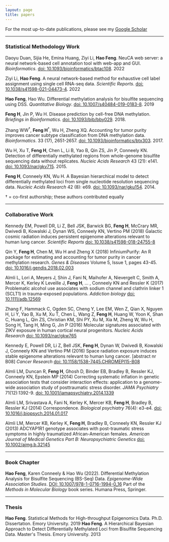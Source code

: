 ```yaml
---
layout: page
title: papers
---
```

For the most up-to-date publications, please see my [Google Scholar](https://scholar.google.com/citations?user=YGFvJjwAAAAJ&hl=en)<br/>

---
### Statistical Methodology Work

Daoyu Duan, Sijia He, Emina Huang, Ziyi Li, **Hao Feng**. NeuCA web server: a neural network-based cell annotation tool with web-app and GUI. *Bioinformatics*. [doi: 10.1093/bioinformatics/btac108](https://doi.org/10.1093/bioinformatics/btac108). 2022

Ziyi Li, **Hao Feng**. A neural network-based method for exhaustive cell label assignment using single cell RNA-seq data. *Scientific Reports*. [doi: 10.1038/s41598-021-04473-4](https://doi.org/10.1038/s41598-021-04473-4). 2022

**Hao Feng**, Hao Wu. Differential methylation analysis for bisulfite sequencing using DSS. *Quantitative Biology*. [doi: 10.1007/s40484-019-0183-8](https://doi.org/10.1007/s40484-019-0183-8). 2019

**Feng H**, Jin P, Wu H. Disease prediction by cell-free DNA methylation. *Briefings in Bioinformatics*. [doi: 10.1093/bib/bby029](https://doi.org/10.1093/bib/bby029). 2018.

Zhang WW<sup>&dagger;</sup>, **Feng H**<sup>&dagger;</sup>, Wu H, Zheng XQ. Accounting for tumor purity improves cancer subtype classification from DNA methylation data. *Bioinformatics*. 33 (17), 2651-2657. [doi: 10.1093/bioinformatics/btx303](https://doi.org/10.1093/bioinformatics/btx303). 2017.

Wu H, Xu T, **Feng H**, Chen L, Li B, Yao B, Qin ZS, Jin P, Conneely KN. Detection of differentially methylated regions from whole-genome bisulfite sequencing data without replicates. *Nucleic Acids Research* 43 (21): e141. [doi: 10.1093/nar/gkv715](https://doi.org/10.1093/nar/gkv715). 2015.

**Feng H**, Conneely KN, Wu H. A Bayesian hierarchical model to detect differentially methylated loci from single nucleotide resolution sequencing data. *Nucleic Acids Research* 42 (8): e69. [doi: 10.1093/nar/gku154](https://doi.org/10.1093/nar/gku154). 2014.


&dagger; = co-first authorship; these authors contributed equally    

---
### Collaborative Work

Kennedy EM, Powell DR, Li Z, Bell JSK, Barwick BG, **Feng H**, McCrary MR, Dwivedi B, Kowalski J, Dynan WS, Conneely KN, Vertino PM (2018) Galactic cosmic radiation induces persistent epigenome alterations relevant to human lung cancer. *Scientific Reports* [doi: 10.1038/s41598-018-24755-8](https://doi.org/10.1038/s41598-018-24755-8) 

Qin Y, **Feng H**, Chen M, Wu H and Zheng X (2018) InfiniumPurify: An R package for estimating and accounting for tumor purity in cancer methylation research. *Genes &amp; Diseases* Volume 5, Issue 1, pages 43-45. [doi: 10.1016/j.gendis.2018.02.003](https://doi.org/10.1016/j.gendis.2018.02.003) 

Almli L, Lori A, Meyers J, Shin J, Fani N, Maihofer A, Nievergelt C, Smith A, Mercer K, Kerley K Leveille J, **Feng H**, ... , Conneely KN and Ressler K (2017) Problematic alcohol use associates with sodium channel and clathrin linker 1 (SCLT1) in trauma-exposed populations. *Addiction biology* [doi: 10.1111/adb.12569](https://doi.org/10.1111/adb.12569)

Zhang F, Hammack C, Ogden SC, Cheng Y, Lee EM, Wen Z, Qian X, Nguyen H, Li Y, Yao B, Xu M, Xu T, Chen L, Wang Z, **Feng H**, Huang W, Yoon K, Shan C, Huang L, Qin ZS, Christian KM, Shi PY, Xu M, Xia M, Zheng W, Wu H, Song H, Tang H, Ming G, Jin P (2016) Molecular signatures associated with ZIKV exposure in human cortical neural progenitors. *Nucleic Acids Research* [doi: 10.1093/nar/gkw765](https://doi.org/10.1093/nar/gkw765)

Kennedy E, Powell DR, Li Z, Bell JSK, **Feng H**, Dynan W, Dwivedi B, Kowalski J, Conneely KN and Vertino PM (2016) Space radiation exposure induces stable epigenome alterations relevant to human lung cancer. [abstract nr B08] *Cancer Research* [doi: 10.1158/1538-7445.CHROMEPI15-B08](https://doi.org/10.1158/1538-7445.CHROMEPI15-B08)

Almli LM, Duncan R, **Feng H**, Ghosh D, Binder EB, Bradley B, Ressler KJ, Conneely KN, Epstein MP (2014) Correcting systematic inflation in genetic association tests that consider interaction effects: application to a genome-wide association study of posttraumatic stress disorder. *JAMA Psychiatry* 71(12):1392-9. [doi: 10.1001/jamapsychiatry.2014.1339](https://doi.org/10.1001/jamapsychiatry.2014.1339)

Almli LM, Srivastava A, Fani N, Kerley K, Mercer KB, **Feng H**, Bradley B, Ressler KJ (2014) Correspondence. *Biological psychiatry* 76(4): e3-e4. [doi: 10.1016/j.biopsych.2014.01.017](https://doi.org/10.1016/j.biopsych.2014.01.017)

Almli LM, Mercer KB, Kerley K, **Feng H**, Bradley B, Conneely KN, Ressler KJ (2013) ADCYAP1R1 genotype associates with post-traumatic stress symptoms in highly traumatized African-American females. *American Journal of Medical Genetics Part B: Neuropsychiatric Genetics* [doi: 10.1002/ajmg.b.32145](https://doi.org/10.1002/ajmg.b.32145) 

---
### Book Chapter 
**Hao Feng**, Karen Conneely & Hao Wu (2022). Differential Methylation Analysis for Bisulfite Sequencing (BS-Seq) Data. *Epigenome-Wide Association Studies*. [DOI: 10.1007/978-1-0716-1994-0_16](https://doi.org/10.1007/978-1-0716-1994-0_16) Part of the *Methods in Molecular Biology* book series. Humana Press, Springer. 

---
### Thesis 
**Hao Feng**. Statistical Methods for High-throughput Epigenomics Data. Ph.D. Dissertation. Emory University. 2019
**Hao Feng**. A Hierarchical Bayesian Approach to Detect Differentially Methylated Loci from Bisulfite Sequencing Data. Master's Thesis. Emory University. 2013

